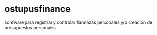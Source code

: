 # ostupusfinance
sonfware para registrar y controlar fiannazas personales y/o creación de presupuestos personales
